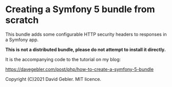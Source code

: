 # Creating a Symfony 5 bundle from scratch

This bundle adds some configurable HTTP security headers to responses in a Symfony app.

__This is not a distributed bundle, please do not attempt to install it directly.__ 

It is the accompanying code to the tutorial on my blog:

https://davegebler.com/post/php/how-to-create-a-symfony-5-bundle

Copyright (C)2021 David Gebler. MIT licence.